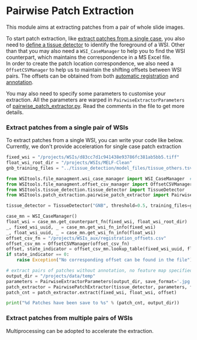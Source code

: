 # Pairwise Patch Extraction
This module aims at extracting patches from a pair of whole slide images.
  
To start patch extraction, like [extract patches from a single case](./patch_extraction.md), you also need to [define a tissue detector](../tissue_detection/tissue_detector.md) to identify the foreground of a WSI. Other than that you may also need a ```WSI_CaseManager``` to help you to find the WSI counterpart, which maintains the correspondence in a MS Excel file.  
In order to create the patch location correspondence, we also need a ```OffsetCSVManager``` to help us to maintain the shifting offsets between WSI pairs. The offsets can be obtained from both [automatic registration](../wsi_registration/wsi_registration.md) and [annotation](../wsi_annotation/QuPath_scripts/readme.md). 

You may also need to specify some parameters to customise your extraction. All the parameters are warped in ```PairwiseExtractorParameters``` of [pairwise_patch_extractor.py](../../wsitools/patch_extraction/pairwise_patch_extractor.py). Read the comments in the file to get more details. 

### Extract patches from a single pair of WSIs
To extract patches from a single WSI, you can write your code like below.    
Currently, we don't provide acceleration for single case patch extraction
```python
fixed_wsi = "/projects/WSIs/d83cc7d1c941438e93786fc381ab5bb5.tiff"
float_wsi_root_dir = "/projects/WSIs/MELF-Clean"
gnb_training_files = "../tissue_detection/model_files/tissue_others.tsv"

from WSItools.file_managment.wsi_case_manager import WSI_CaseManager  # import dependent packages
from WSItools.file_managment.offset_csv_manager import OffsetCSVManager
from WSItools.tissue_detection.tissue_detector import TissueDetector
from WSItools.patch_extraction.pairwise_patch_extractor import PairwiseExtractorParameters, PairwisePatchExtractor

tissue_detector = TissueDetector("GNB", threshold=0.5, training_files=gnb_training_files)

case_mn = WSI_CaseManager()
float_wsi = case_mn.get_counterpart_fn(fixed_wsi, float_wsi_root_dir)
_, fixed_wsi_uuid, _ = case_mn.get_wsi_fn_info(fixed_wsi)
_, float_wsi_uuid, _ = case_mn.get_wsi_fn_info(float_wsi)
offset_csv_fn = "/projects/WSIs_aux/registration_offsets.csv"
offset_csv_mn = OffsetCSVManager(offset_csv_fn)
offset, state_indicator = offset_csv_mn.lookup_table(fixed_wsi_uuid, float_wsi_uuid)
if state_indicator == 0:
    raise Exception("No corresponding offset can be found in the file")

# extract pairs of patches without annotation, no feature map specified and save patches to '.jpg'
output_dir = "/projects/data/temp"
parameters = PairwiseExtractorParameters(output_dir, save_format='.jpg', sample_cnt=-1)
patch_extractor = PairwisePatchExtractor(tissue_detector, parameters, feature_map=None, annotations=None)
patch_cnt = patch_extractor.extract(fixed_wsi, float_wsi, offset)

print("%d Patches have been save to %s" % (patch_cnt, output_dir))
```

### Extract patches from multiple pairs of WSIs
Multiprocessing can be adopted to accelerate the extraction.
```python

```
























